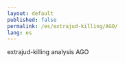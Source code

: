 ```yaml
---
layout: default
published: false
permalink: /es/extrajud-killing/AGO/
lang: es
---
```


extrajud-killing analysis AGO
